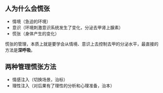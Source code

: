 ## 人为什么会慌张
- 情境（急迫的环境）
- 意识（环境刺激意识系统发生了变化，分泌去甲肾上腺素）
- 慌张（身体产生的变化）

慌张的管理，本质上就是要学会从情境、意识上去控制去甲的分泌水平，最直接的方法是**深呼吸**。

## 两种管理慌张方法
- 情感注入（切换场景，治标）
- 理性注入（对后果有了理性的分析和心理准备，治本）